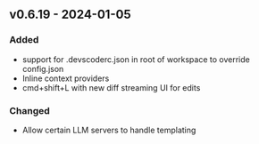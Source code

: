 ## v0.6.19 - 2024-01-05

### Added

- support for .devscoderc.json in root of workspace to override config.json
- Inline context providers
- cmd+shift+L with new diff streaming UI for edits

### Changed

- Allow certain LLM servers to handle templating
